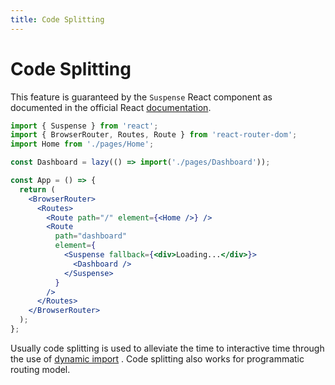 ```yaml
---
title: Code Splitting
---
```


# Code Splitting

This feature is guaranteed by the `Suspense` React component as documented in the official React
[documentation](https://reactjs.org/docs/react-api.html#suspense).

```jsx
import { Suspense } from 'react';
import { BrowserRouter, Routes, Route } from 'react-router-dom';
import Home from './pages/Home';

const Dashboard = lazy(() => import('./pages/Dashboard'));

const App = () => {
  return (
    <BrowserRouter>
      <Routes>
        <Route path="/" element={<Home />} />
        <Route
          path="dashboard"
          element={
            <Suspense fallback={<div>Loading...</div>}>
              <Dashboard />
            </Suspense>
          }
        />
      </Routes>
    </BrowserRouter>
  );
};
```

Usually code splitting is used to alleviate the time to interactive time through the use of
[dynamic import](https://developer.mozilla.org/en-US/docs/Web/JavaScript/Reference/Statements/import)
. Code splitting also works for programmatic routing model.
